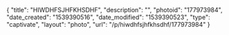 {
    "title": "HIWDHFSJHFKHSDHF",
    "description": "",
    "photoid": "177973984",
    "date_created": "1539390516",
    "date_modified": "1539390523",
    "type": "captivate",
    "layout": "photo",
    "url": "\/p\/hiwdhfsjhfkhsdhf\/177973984"
}